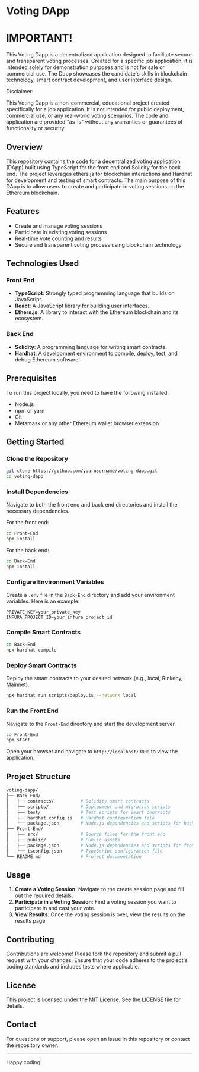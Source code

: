 # Voting DApp

# IMPORTANT!
This Voting Dapp is a decentralized application designed to facilitate secure and transparent voting processes. Created for a specific job application, it is intended solely for demonstration purposes and is not for sale or commercial use. The Dapp showcases the candidate's skills in blockchain technology, smart contract development, and user interface design.

Disclaimer:

This Voting Dapp is a non-commercial, educational project created specifically for a job application. It is not intended for public deployment, commercial use, or any real-world voting scenarios. The code and application are provided "as-is" without any warranties or guarantees of functionality or security.



## Overview

This repository contains the code for a decentralized voting application (DApp) built using TypeScript for the front end and Solidity for the back end. The project leverages ethers.js for blockchain interactions and Hardhat for development and testing of smart contracts. The main purpose of this DApp is to allow users to create and participate in voting sessions on the Ethereum blockchain.

## Features

- Create and manage voting sessions
- Participate in existing voting sessions
- Real-time vote counting and results
- Secure and transparent voting process using blockchain technology

## Technologies Used

### Front End
- **TypeScript**: Strongly typed programming language that builds on JavaScript.
- **React**: A JavaScript library for building user interfaces.
- **Ethers.js**: A library to interact with the Ethereum blockchain and its ecosystem.

### Back End
- **Solidity**: A programming language for writing smart contracts.
- **Hardhat**: A development environment to compile, deploy, test, and debug Ethereum software.

## Prerequisites

To run this project locally, you need to have the following installed:

- Node.js
- npm or yarn
- Git
- Metamask or any other Ethereum wallet browser extension

## Getting Started

### Clone the Repository

```bash
git clone https://github.com/yourusername/voting-dapp.git
cd voting-dapp
```

### Install Dependencies

Navigate to both the front end and back end directories and install the necessary dependencies.

For the front end:

```bash
cd Front-End
npm install
```

For the back end:

```bash
cd Back-End
npm install
```

### Configure Environment Variables

Create a `.env` file in the `Back-End` directory and add your environment variables. Here is an example:

```env
PRIVATE_KEY=your_private_key
INFURA_PROJECT_ID=your_infura_project_id
```

### Compile Smart Contracts

```bash
cd Back-End
npx hardhat compile
```

### Deploy Smart Contracts

Deploy the smart contracts to your desired network (e.g., local, Rinkeby, Mainnet).

```bash
npx hardhat run scripts/deploy.ts --network local
```

### Run the Front End

Navigate to the `Front-End` directory and start the development server.

```bash
cd Front-End
npm start
```

Open your browser and navigate to `http://localhost:3000` to view the application.

## Project Structure

```bash
voting-dapp/
├── Back-End/
│   ├── contracts/          # Solidity smart contracts
│   ├── scripts/            # Deployment and migration scripts
│   ├── test/               # Test scripts for smart contracts
│   ├── hardhat.config.js   # Hardhat configuration file
│   └── package.json        # Node.js dependencies and scripts for back end
├── Front-End/
│   ├── src/                # Source files for the front end
│   ├── public/             # Public assets
│   ├── package.json        # Node.js dependencies and scripts for front end
│   └── tsconfig.json       # TypeScript configuration file
└── README.md               # Project documentation
```

## Usage

1. **Create a Voting Session**: Navigate to the create session page and fill out the required details.
2. **Participate in a Voting Session**: Find a voting session you want to participate in and cast your vote.
3. **View Results**: Once the voting session is over, view the results on the results page.

## Contributing

Contributions are welcome! Please fork the repository and submit a pull request with your changes. Ensure that your code adheres to the project's coding standards and includes tests where applicable.

## License

This project is licensed under the MIT License. See the [LICENSE](LICENSE) file for details.

## Contact

For questions or support, please open an issue in this repository or contact the repository owner.

---

Happy coding!
